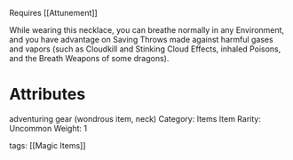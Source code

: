 Requires [[Attunement]]

While wearing this necklace, you can breathe normally in any Environment, and you have advantage on Saving Throws made against harmful gases and vapors (such as Cloudkill and Stinking Cloud Effects, inhaled Poisons, and the Breath Weapons of some dragons).

# Attributes
adventuring gear (wondrous item, neck)
Category: Items
Item Rarity: Uncommon
Weight: 1

tags: [[Magic Items]]
